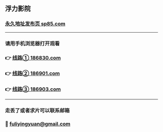 ## 浮力影院
### [永久地址发布页 sp85.com](http://sp85.com)
-------------------------
### 请用手机浏览器打开观看
### 👉 [线路① 186830.com](http://186830.com)
### 👉 [线路② 186901.com](http://186901.com)
### 👉 [线路③ 186903.com](http://186903.com)
-------------------------
### 走丢了或者求片可以联系邮箱
### 📧 fuliyingyuan@gmail.com
